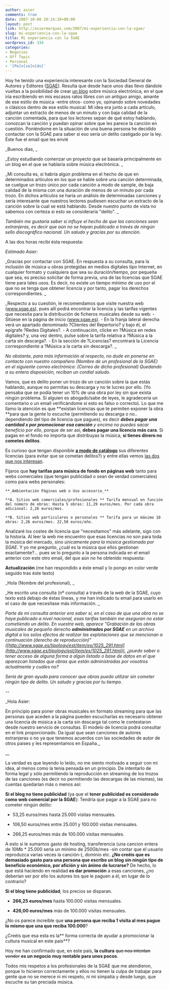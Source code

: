 ```yaml
---
author: asier
comments: true
date: 2007-10-08 20:14:28+00:00
layout: post
link: http://asiermarques.com/2007/mi-experiencia-con-la-sgae/
slug: mi-experiencia-con-la-sgae
title: Mi experiencia con la SGAE
wordpress_id: 334
categories:
- Negocios
- Off Topic
- Personal
- '[Pe]n[sa]n[do]'
---
```


Hoy he tenido una experiencia interesante con la Sociedad General de Autores y Editores ([SGAE](http://www.sgae.es)). Resulta que desde hace unos días llevo dándole vueltas a la posibilidad de crear [un blog](http://www.entrediscos.com) sobre música electrónica, en el que iría escribiendo en mis escasos ratos libres con un antiguo amigo, amante de ese estilo de música -entre otros- como yo, opinando sobre novedades o clásicos dentro de ese estilo musical.
Mi idea era junto a cada artículo, adjuntar un extracto de menos de un minuto y con baja calidad de la canción comentada, para que los lectores sepan de qué estoy hablando, conozcan la canción y puedan opinar sobre que les parece la canción en cuestión.
Poniéndome en la situación de una buena persona he decidido contactar con la SGAE para saber si eso sería un delito castigado por la ley. Éste fue el email que les envié

_Buenos días, _

_Estoy estudiando comenzar un proyecto que se basaría principalmente en un blog en el que se hablaría sobre música electrónica.
_

_Mi consulta es, si habría algún problema en el hecho de que en determinados artículos en los que se hable sobre una canción determinada, se cuelgue un trozo único por cada canción a modo de sample, de baja calidad de la misma con una duración de menos de un minuto por cada trozo. En dichos artículos se haría un análisis de determinadas canciones y sería interesante que nuestros lectores pudiesen escuchar un extracto de la canción sobre la cual se está hablando.
Desde nuestro punto de vista no sabemos con certeza si esto se consideraría "delito".
_

_También me gustaría saber si influye el hecho de que las canciones sean extranjeras, es decir que aún no se hayan publicado a través de ningún sello discográfico nacional.
Un saludo y gracias por su atención._

A las dos horas recibí ésta respuesta:

_Estimado Asier:_

_Gracias por contactar con SGAE. En respuesta a su consulta, para la inclusión de música u obras protegidas en medios digitales tipo Internet, en cualquier formato y cualquiera que sea su duración/tiempo, por pequeña que sea, es preciso solicitar de forma previa, una de las licencias que SGAE tiene para tales usos.
Es decir, no existe un tiempo mínimo de uso por el que no se tenga que obtener licencia y por tanto, pagar los derechos correspondientes. _

_Respecto a su cuestión, le recomendamos que visite nuestra web (www.sgae.es), pues allí podrá encontrar la licencia y las tarifas vigentes que necesita para la distribución de ficheros musicales desde su web: - Sitúese en la página de inicio (www.sgae.es). - En la franja lateral derecha verá un apartado denominado ?Clientes del Repertorio? y bajo él, el epígrafe ?Redes Digitales?. - A continuación, clicke en ?Música en redes digitales? y, una vez dentro, pulse sobre la tarifa relativa a ?Música a la carta sin descarga?. - En la sección de ?Licencias? encontrará la Licencia correspondiente a ?Música a la carta sin descarga?. _

_No obstante, para más información al respecto, no dude en ponerse en contacto con nuestro compañero (Nombre de un profesional de la SGAE) en el siguiente correo electrónico: (Correo de dicho profesional)
Quedando a su entera disposición, reciban un cordial saludo._

Vamos, que es delito poner un trozo de un canción sobre la que estás hablando, aunque no permitas su descarga y no te lucres por ello. (Yo pensaba que se podía tener un 10% de una obra por ley sin que exista ningún problema. Si alguien es abogado/sabe de leyes, le agradecería un comentario o un email verificándome si esto es falso o correcto).
Lo que me llamo la atención es que **existan licencias que te permiten exponer la obra **para que la gente lo escuche (permitiendo su descarga o no.. dependiendo del tipo de licencia que pagues), es decir _**debes pagar una cantidad x por promocionar esa canción** y encima no puedes sacar beneficio por ello_, porque de ser así, **debes pagar una licencia más cara**. Si pagas en el fondo no importa que distribuyas la música, **si tienes dinero no cometes delitos**.

Es curioso que tengan disponible **[a modo de catálogo](http://www.sgae.es/tipology/est/item/es/198_32.html)** sus diferentes licencias (para evitar que se cometan delitos?) y entre ellas vemos [las dos que nos interesan](http://www.sgae.es/tipology/est/item/es/1025_291.html).

Fijaros que **hay tarifas para música de fondo en páginas web** tanto para webs comerciales (que tengan publicidad o sean de verdad comerciales) como para webs personales:

`**_Ambientación Páginas web o Uso accesorio_**`

`**A. Sitios web comerciales/profesionales **
Tarifa mensual en función del número de obras:
Hasta 5 obras: 11,29 euros/mes.
Por cada obra adicional: 2,26 euros/mes.`

`**B. Sitios web particulares o personales **
Tarifa para un máximo 10 obras:
2,26 euros/mes.
22,58 euros/año.`

Analizaré los costes de licencia que "necesitamos" más adelante, sigo con la historia. Al leer la web me encuentro que esas licencias no son para toda la música del mercado, sino _únicamente para la música gestionada por SGAE_. Y yo me pregunto, ¿cuál es la música que ellos gestionan exactamente?… pues se lo pregunto a la persona indicada en el email anterior con este otro email, del que aún no he obtenido respuesta:

**Actualización** (me han respondido a éste email y lo pongo en color verde seguido tras éste texto)

_Hola (Nombre del profesional), _

_He escrito una consulta (nº consulta) a través de la web de la SGAE, cuyo texto está debajo de éstas líneas, y me han indicado tu email para usarlo en el caso de que necesitase más información.
_

_Parte de mi consulta anterior era saber si, en el caso de que una obra no se haya publicado a nivel nacional, esas tarifas también me aseguran no estar cometiendo un delito.
En vuestra web, aparece "Grabación de las obras musicales de pequeño derecho **administradas por SGAE** en un archivo digital a los solos efectos de realizar las explotaciones que se mencionan a continuación (derecho de reproducción)" ([http://www.sgae.es/tipology/est/item/es/1025_291.html](http://www.sgae.es/tipology/est/item/es/1025_291.html)), ¿puedo saber o tener acceso de alguna forma a algún listado o base de datos en el que aparezcan listadas que obras que están administradas por vosotros actualmente y cuáles no?_

_Sería de gran ayuda para conocer que obras puedo utilizar sin cometer ningún tipo de delito.
Un saludo y gracias por tu tiempo._

_--_

_Hola Asier:

En principio para poner obras musicales en formato streaming para que las personas que aceden a la página pueden escucharlas es necesario obtener una licencia de música a la carta sin descarga tal como le contestaron desde nuestro servicio de consultas. El modelo de licencia podrá consultar en el link proporcionado. Da igual que sean canciones de autores extranjeras o no ya que tenemos acuerdos con las sociedades de autor de otros paises y les representamos en España._

__

La verdad es que leyendo lo leído, no me siento motivado a seguir con mi idea, al menos como la tenia pensada en un principio. De intentarlo de forma legal y sólo permitiendo la reproducción en streaming de los trozos de las canciones (es decir no permitiendo las descargas de las mismas), las cuentas quedarían más o menos así:

**Si el blog no tiene publicidad** (ya que el **tener publicidad es considerado como web comercial por la SGAE**):
Tendría que pagar a la SGAE para no cometer ningún delito:



	
  * 53,25 euros/mes hasta 25.000 visitas mensuales.

	
  * 106,50 euros/mes entre 25.001 y 100.000 visitas mensuales.

	
  * 266,25 euros/mes más de 100.000 visitas mensuales.


A esto si le sumamos gasto de hosting, transferencia (una cancion entera de 10Mb * 25.000 sería un mínimo de 250Gb/mes -sin contar que el usuario reproduzca varias veces la canción-), dominio etc. **¿No creéis que es demasiado gasto para una persona que escribe un blog sin ningún tipo de beneficio económico, por afición y sin ánimo de lucrarse?** De hecho, lo que está haciendo en realidad **es dar promoción** a esas canciones, ¿no deberían ser por ello los autores los que le paguen a él, en lugar de lo contrario?

**Si el blog tiene publicidad**, los precios se disparan.



	
  * **266,25 euros/mes** hasta 100.000 visitas mensuales.

	
  * **426,00 euros/mes** más de 100.000 visitas mensuales.


¿No os parece increíble que **una persona que reciba 1 visita al mes pague lo mismo que una que reciba 100.000**?

¿Creéis que esa esta es la** forma correcta de ayudar a promocionar la cultura musical en este país**?

Hoy me han confirmado que, en este país, **la cultura** <strike>que nos intentan vender</strike> **es un negocio muy rentable para unos pocos**.

Todos mis respetos a los profesionales de la SGAE que me atendieron, porque lo hicieron correctamente y ellos no tienen la culpa de trabajar para gente que no se merece ni mi respeto, ni mi simpatía y desde luego, que escuche su tan preciada música.
